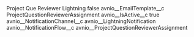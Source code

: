 <?xml version="1.0" encoding="UTF-8"?>
<CustomMetadata xmlns="http://soap.sforce.com/2006/04/metadata" xmlns:xsi="http://www.w3.org/2001/XMLSchema-instance" xmlns:xsd="http://www.w3.org/2001/XMLSchema">
    <label>Project Que Reviewer Lightning</label>
    <protected>false</protected>
    <values>
        <field>avnio__EmailTemplate__c</field>
        <value xsi:type="xsd:string">ProjectQuestionReviewerAssignment</value>
    </values>
    <values>
        <field>avnio__IsActive__c</field>
        <value xsi:type="xsd:boolean">true</value>
    </values>
    <values>
        <field>avnio__NotificationChannel__c</field>
        <value xsi:type="xsd:string">avnio__LightningNotification</value>
    </values>
    <values>
        <field>avnio__NotificationFlow__c</field>
        <value xsi:type="xsd:string">avnio__ProjectQuestionReviewerAssignment</value>
    </values>
</CustomMetadata>
